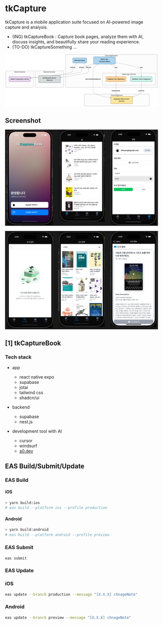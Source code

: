 # tkCapture

tkCapture is a mobile application suite focused on AI-powered image capture and analysis.

- (ING) tkCaptureBook : Capture book pages, analyze them with AI, discuss insights, and beautifully share your reading experience.
- (TO-DO) tkCaptureSomething ...

![img](./docs/figs/GitDiagram-Diagram.png)

## Screenshot

![img](./docs/figs/ui-screen-shot-1.png)

![img](./docs/figs/ui-screen-shot-2.png)

## [1] tkCaptureBook

### Tech stack

- app

  - react native expo
  - supabase
  - jotai
  - tailwind css
  - shadcn/ui

- backend

  - supabase
  - nest.js

- development tool with AI

  - cursor
  - windsurf
  - [a0.dev](https://a0.dev/)

## EAS Build/Submit/Update

### EAS Build

#### iOS

```bash
> yarn build:ios
# eas build --platform ios --profile production
```

#### Android

```bash
> yarn build:android
# eas build --platform android --profile preview
```

### EAS Submit

```bash
eas submit
```

### EAS Update

### iOS

```bash
eas update --branch production --message "[X.X.X] chnageNote"
```

### Android

```bash
eas update --branch preview --message "[X.X.X] chnageNote"
```
